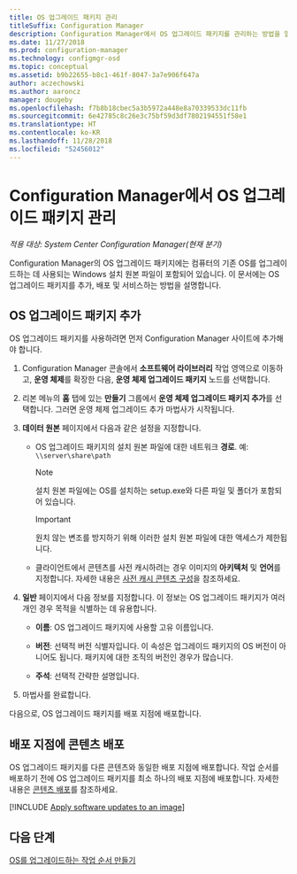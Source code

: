 ```yaml
---
title: OS 업그레이드 패키지 관리
titleSuffix: Configuration Manager
description: Configuration Manager에서 OS 업그레이드 패키지를 관리하는 방법을 알아봅니다.
ms.date: 11/27/2018
ms.prod: configuration-manager
ms.technology: configmgr-osd
ms.topic: conceptual
ms.assetid: b9b22655-b8c1-461f-8047-3a7e906f647a
author: aczechowski
ms.author: aaroncz
manager: dougeby
ms.openlocfilehash: f7b8b18cbec5a3b5972a448e8a70339533dc11fb
ms.sourcegitcommit: 6e42785c8c26e3c75bf59d3df7802194551f58e1
ms.translationtype: HT
ms.contentlocale: ko-KR
ms.lasthandoff: 11/28/2018
ms.locfileid: "52456012"
---
```

# <a name="manage-os-upgrade-packages-with-configuration-manager"></a>Configuration Manager에서 OS 업그레이드 패키지 관리

*적용 대상: System Center Configuration Manager(현재 분기)*

Configuration Manager의 OS 업그레이드 패키지에는 컴퓨터의 기존 OS를 업그레이드하는 데 사용되는 Windows 설치 원본 파일이 포함되어 있습니다. 이 문서에는 OS 업그레이드 패키지를 추가, 배포 및 서비스하는 방법을 설명합니다.



##  <a name="BKMK_AddOSUpgradePkgs"></a> OS 업그레이드 패키지 추가  

OS 업그레이드 패키지를 사용하려면 먼저 Configuration Manager 사이트에 추가해야 합니다. 

1.  Configuration Manager 콘솔에서 **소프트웨어 라이브러리** 작업 영역으로 이동하고, **운영 체제**를 확장한 다음, **운영 체제 업그레이드 패키지** 노드를 선택합니다.  

2.  리본 메뉴의 **홈** 탭에 있는 **만들기** 그룹에서 **운영 체제 업그레이드 패키지 추가**를 선택합니다. 그러면 운영 체제 업그레이드 추가 마법사가 시작됩니다.  

3.  **데이터 원본** 페이지에서 다음과 같은 설정을 지정합니다. 

    - OS 업그레이드 패키지의 설치 원본 파일에 대한 네트워크 **경로**. 예: `\\server\share\path`  

        > [!NOTE]  
        >  설치 원본 파일에는 OS를 설치하는 setup.exe와 다른 파일 및 폴더가 포함되어 있습니다.  

        > [!IMPORTANT]  
        >  원치 않는 변조를 방지하기 위해 이러한 설치 원본 파일에 대한 액세스가 제한됩니다.  

    - 클라이언트에서 콘텐츠를 사전 캐시하려는 경우 이미지의 **아키텍처** 및 **언어**를 지정합니다. 자세한 내용은 [사전 캐시 콘텐츠 구성](/sccm/osd/deploy-use/create-a-task-sequence-to-upgrade-an-operating-system#configure-pre-cache-content)을 참조하세요.  

4.  **일반** 페이지에서 다음 정보를 지정합니다. 이 정보는 OS 업그레이드 패키지가 여러 개인 경우 목적을 식별하는 데 유용합니다.  

    -   **이름**: OS 업그레이드 패키지에 사용할 고유 이름입니다.  

    -   **버전**: 선택적 버전 식별자입니다. 이 속성은 업그레이드 패키지의 OS 버전이 아니어도 됩니다. 패키지에 대한 조직의 버전인 경우가 많습니다.  

    -   **주석**: 선택적 간략한 설명입니다.  

5.  마법사를 완료합니다.  


다음으로, OS 업그레이드 패키지를 배포 지점에 배포합니다.  



##  <a name="BKMK_Distribute"></a> 배포 지점에 콘텐츠 배포  

OS 업그레이드 패키지를 다른 콘텐츠와 동일한 배포 지점에 배포합니다. 작업 순서를 배포하기 전에 OS 업그레이드 패키지를 최소 하나의 배포 지점에 배포합니다. 자세한 내용은 [콘텐츠 배포](/sccm/core/servers/deploy/configure/deploy-and-manage-content#bkmk_distribute)를 참조하세요.  



[!INCLUDE [Apply software updates to an image](includes/wim-apply-updates.md)]



## <a name="next-steps"></a>다음 단계

[OS를 업그레이드하는 작업 순서 만들기](/sccm/osd/deploy-use/create-a-task-sequence-to-upgrade-an-operating-system)